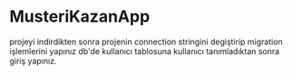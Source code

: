 # MusteriKazanApp
projeyi indirdikten sonra projenin connection stringini degiştirip migration işlemlerini yapınız
db'de kullanıcı tablosuna kullanıcı tanımladıktan sonra giriş yapınız.
